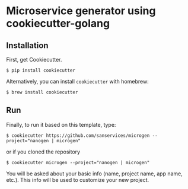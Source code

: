 # Microservice generator using cookiecutter-golang

## Installation

First, get Cookiecutter.

```console
$ pip install cookiecutter
```

Alternatively, you can install `cookiecutter` with homebrew:

```console
$ brew install cookiecutter
```

## Run

Finally, to run it based on this template, type:

```console
$ cookiecutter https://github.com/sanservices/microgen --project="nanogen | microgen"
```

or if you cloned the repository

```console
$ cookiecutter microgen --project="nanogen | microgen"
```

You will be asked about your basic info (name, project name, app name, etc.). This info will be used to customize your new project.
